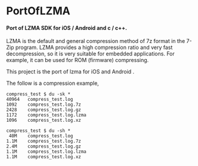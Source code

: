 # PortOfLZMA
#### Port of LZMA SDK for iOS / Android and c / c++.


LZMA is the default and general compression method of 7z format in the 7-Zip program. LZMA provides a high compression ratio and very fast decompression, so it is very suitable for embedded applications. For example, it can be used for ROM (firmware) compressing.


This project is the port of lzma for iOS and Android .


The follow is a compression example, 

```
compress_test $ du -sk *
40964	compress_test.log
1092	compress_test.log.7z
2428	compress_test.log.gz
1172	compress_test.log.lzma
1096	compress_test.log.xz

compress_test $ du -sh *
 40M	compress_test.log
1.1M	compress_test.log.7z
2.4M	compress_test.log.gz
1.1M	compress_test.log.lzma
1.1M	compress_test.log.xz
```


